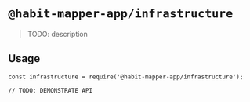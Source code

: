 # `@habit-mapper-app/infrastructure`

> TODO: description

## Usage

```
const infrastructure = require('@habit-mapper-app/infrastructure');

// TODO: DEMONSTRATE API
```
